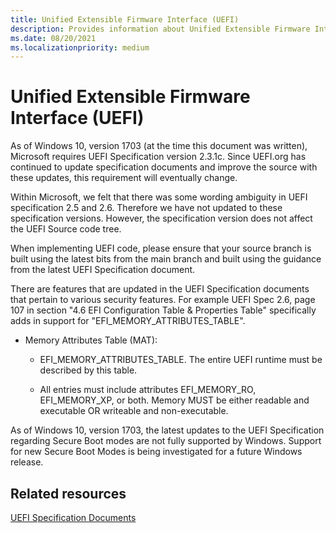 ```yaml
---
title: Unified Extensible Firmware Interface (UEFI) 
description: Provides information about Unified Extensible Firmware Interface (UEFI) 
ms.date: 08/20/2021
ms.localizationpriority: medium
---
```


# Unified Extensible Firmware Interface (UEFI)

As of Windows 10, version 1703 (at the time this document was written), Microsoft requires UEFI Specification version 2.3.1c. Since UEFI.org has continued to update specification documents and improve the source with these updates, this requirement will eventually change.

Within Microsoft, we felt that there was some wording ambiguity in UEFI specification 2.5 and 2.6. Therefore we have not updated to these specification versions. However, the specification version does not affect the UEFI Source code tree.

When implementing UEFI code, please ensure that your source branch is built using the latest bits from the main branch and built using the guidance from the latest UEFI Specification document.

There are features that are updated in the UEFI Specification documents that pertain to various security features. For example UEFI Spec 2.6, page 107 in section "4.6 EFI Configuration Table & Properties Table" specifically adds in support for "EFI_MEMORY_ATTRIBUTES_TABLE".

- Memory Attributes Table (MAT):

  - EFI_MEMORY_ATTRIBUTES_TABLE. The entire UEFI runtime must be described by this table.

  - All entries must include attributes EFI_MEMORY_RO, EFI_MEMORY_XP, or both. Memory MUST be either readable and executable OR writeable and non-executable.

As of Windows 10, version 1703, the latest updates to the UEFI Specification regarding Secure Boot modes are not fully supported by Windows. Support for new Secure Boot Modes is being investigated for a future Windows release.

## Related resources

[UEFI Specification Documents](https://uefi.org/specifications)
